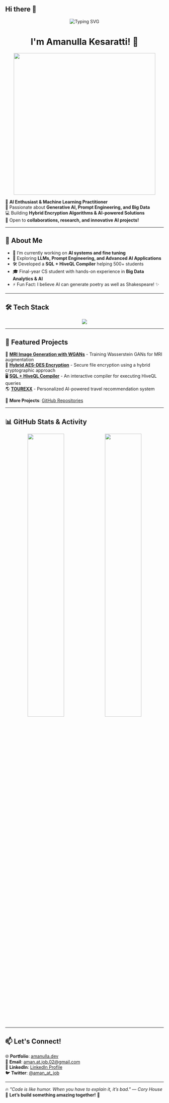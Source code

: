 ## Hi there 👋

<!--
**amandk1991/amandk1991** is a ✨ _special_ ✨ repository because its `README.md` (this file) appears on your GitHub profile.

Here are some ideas to get you started:

- 🔭 I’m currently working on ...
- 🌱 I’m currently learning ...
- 👯 I’m looking to collaborate on ...
- 🤔 I’m looking for help with ...
- 💬 Ask me about ...
- 📫 How to reach me: ...
- 😄 Pronouns: ...
- ⚡ Fun fact: ...
-->
<!-- Banner -->
<p align="center">
  <img src="https://readme-typing-svg.demolab.com?font=Fira+Code&weight=600&size=25&pause=1000&color=4CFBF5&center=true&vCenter=true&width=900&lines=AI+Enthusiast+%7C+ML+Practitioner+%7C+Full-Stack+Developer;Passionate+about+Building+Intelligent+Systems;Welcome+to+my+GitHub+Space!+🚀" alt="Typing SVG" />
</p>


<!-- Intro -->
<h1 align="center">I'm Amanulla Kesaratti! 👋</h1>

<p align="center">
  <img src="https://media.giphy.com/media/qgQUggAC3Pfv687qPC/giphy.gif" width="450px"/>
</p>

🌟 **AI Enthusiast & Machine Learning Practitioner**  
🔬 Passionate about **Generative AI, Prompt Engineering, and Big Data**  
💻 Building **Hybrid Encryption Algorithms & AI-powered Solutions**  
🎯 Open to **collaborations, research, and innovative AI projects!**  

---

## 🧠 **About Me**
- 🔭 I’m currently working on **AI systems and fine tuning**
- 🌱 Exploring **LLMs, Prompt Engineering, and Advanced AI Applications**
- 🛠️ Developed a **SQL + HiveQL Compiler** helping 500+ students
- 🎓 Final-year CS student with hands-on experience in **Big Data Analytics & AI**
- ⚡ Fun Fact: I believe AI can generate poetry as well as Shakespeare! ✨

---

## 🛠️ **Tech Stack**
  
<p align="center">
  <img src="https://skillicons.dev/icons?i=python,rust,typescript,javascript,java,cpp,html,css,tailwind,docker,react,flask,mysql,hadoop&theme=light" />
</p>

---

## 📌 **Featured Projects**
🚀 **[MRI Image Generation with WGANs](https://github.com/your-repo)** - Training Wasserstein GANs for MRI augmentation  
🔐 **[Hybrid AES-DES Encryption](https://github.com/your-repo)** - Secure file encryption using a hybrid cryptographic approach  
🖥️ **[SQL + HiveQL Compiler](https://github.com/your-repo)** - An interactive compiler for executing HiveQL queries  
🌎 **[TOUREXX](https://github.com/your-repo)** - Personalized AI-powered travel recommendation system  

🔗 **More Projects**: [GitHub Repositories]([https://github.com/aman-at-job?tab=repositories](https://github.com/amandk1991?tab=repositories))

---

## 📊 **GitHub Stats & Activity**

<p align="center">
  <img src="https://github-readme-streak-stats.herokuapp.com?user=amandk1991&theme=tokyonight&hide_border=true" width="48%" />
  <img src="https://github-readme-stats.vercel.app/api/top-langs/?username=amandk1991&layout=compact&theme=tokyonight&hide_border=true" width="48%" />
</p>

---

## 📫 **Let's Connect!**
🌐 **Portfolio**: [amanulla.dev](https://your-portfolio.com)  
📧 **Email**: [aman.at.job.02@gmail.com](mailto:aman.at.job.02@gmail.com)  
💼 **LinkedIn**: [LinkedIn Profile](https://www.linkedin.com/in/aman-at-job)  
🐦 **Twitter**: [@aman_at_job](https://twitter.com/aman_at_job)  

---

🔥 _"Code is like humor. When you have to explain it, it’s bad." — Cory House_  
🎯 **Let’s build something amazing together!** 🚀  
